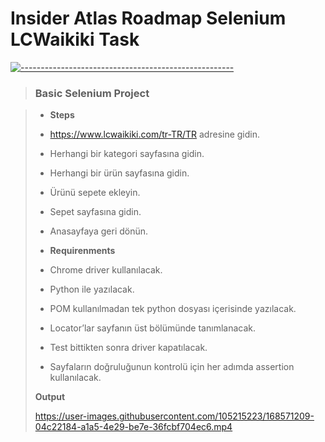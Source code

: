 # Insider Atlas Roadmap Selenium LCWaikiki Task
[![-----------------------------------------------------](
https://raw.githubusercontent.com/andreasbm/readme/master/assets/lines/aqua.png)](https://github.com/muhammetfurkandemiral?tab=repositories)

> ### Basic Selenium Project

>- **Steps**
> 
>  - https://www.lcwaikiki.com/tr-TR/TR adresine gidin.
>  - Herhangi bir kategori sayfasına gidin.
>  - Herhangi bir ürün sayfasına gidin.
>  - Ürünü sepete ekleyin.
>  - Sepet sayfasına gidin.
>  - Anasayfaya geri dönün.
> 
>- **Requirenments**
>  - Chrome driver kullanılacak.
>  - Python ile yazılacak.
>  - POM kullanılmadan tek python dosyası içerisinde yazılacak.
>  - Locator’lar sayfanın üst bölümünde tanımlanacak.
>  - Test bittikten sonra driver kapatılacak.
>  - Sayfaların doğruluğunun kontrolü için her adımda assertion kullanılacak.
> 
> **Output**
> 
> https://user-images.githubusercontent.com/105215223/168571209-04c22184-a1a5-4e29-be7e-36fcbf704ec6.mp4




